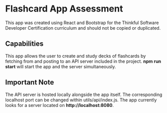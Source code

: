 # Flashcard App Assessment
This app was created using React and Bootstrap for the Thinkful Software Developer Certification curriculum and should not be copied or duplicated.

## Capabilities
This app allows the user to create and study decks of flashcards by fetching from and posting to an API server included in the project. **npm run start** will start the app and the server simultaneously.

## Important Note
The API server is hosted locally alongside the app itself. The corresponding localhost port can be changed within utils/api/index.js. The app currently looks for a server located on **http://localhost:8080**.
